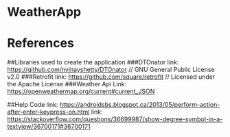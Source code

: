 # WeatherApp
# References
##Libraries used to create the application
  ###DTOnator
    link: https://github.com/nvinayshetty/DTOnator // GNU General Public License v2.0
  ###Retrofit
    link: https://github.com/square/retrofit    // Licensed under the Apache License
  ###Weather Api
    Link: https://openweathermap.org/current#current_JSON   

  ##Help Code
    link: https://androidsbs.blogspot.ca/2013/05/perform-action-after-enter-keypress-on.html
    link: https://stackoverflow.com/questions/36699987/show-degree-symbol-in-a-textview/36700171#36700171
